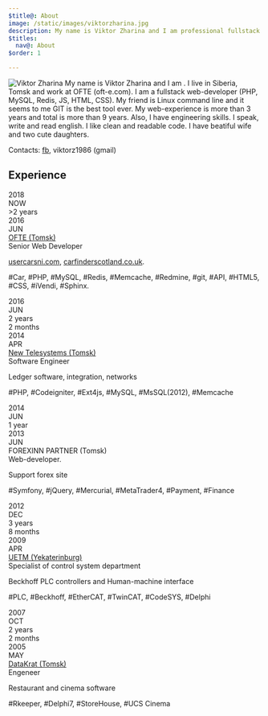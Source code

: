 ```yaml
---
$title@: About
image: /static/images/viktorzharina.jpg
description: My name is Viktor Zharina and I am professional fullstack web-developer. I am 31 it seems to me GIT is the best tool ever. Write on PHP, JS, HTML, CSS
$titles:
  nav@: About
$order: 1

---
```

<img src="/static/images/viktorzharina.jpg" alt="Viktor Zharina" class="about-photo" />
My name is Viktor Zharina and I am <script type="text/javascript">var b = new Date('1986-12-28'); var t = Date.now() - b.getTime(); var a = new Date(t); document.write(Math.abs(a.getUTCFullYear() - 1970));
</script>. I live in Siberia, Tomsk and work at OFTE (oft-e.com).
I am a fullstack web-developer (PHP, MySQL, Redis, JS, HTML, CSS).
My friend is Linux command line and it seems to me GIT is the best tool ever.
My web-experience is more than 3 years and total is more than 9 years.
Also, I have engineering skills. I speak, write and read english. I like clean and readable code. I have beatiful wife and two cute daughters.

Contacts: [fb](https://www.facebook.com/viktor.zharina), viktorz1986 (gmail)

## Experience

<div class="timeline">
    <div class="row">
        <div class="points">
            <div class="point">
                <div class="year">2018</div>
                <div class="month">NOW</div>
            </div>
            <div class="line__solid"></div>
            <div class="point__interval">
                <div class="year">>2 years</div>
            </div>
            <div class="line__solid"></div>
            <div class="point">
                <div class="year">2016</div>
                <div class="month">JUN</div>
            </div>
            <div class="line__grey"></div>
        </div>
        <div class="details">
            <div class="details__title--main"><a href="//oft-e.com">OFTE (Tomsk)</a></div>
            <div class="details__title--sub">Senior Web Developer</div>
            <p class="details__text"><a href="//usercarsni.com">usercarsni.com</a>, <a href="//carfinderscotland.co.uk">carfinderscotland.co.uk</a>.
            <p class="details__skill">#Car, #PHP, #MySQL, #Redis, #Memcache, #Redmine, #git, #API, #HTML5, #CSS, #iVendi, #Sphinx.</p>
        </div>
    </div>
    <div class="row">
        <div class="points">
            <div class="point">
                <div class="year">2016</div>
                <div class="month">JUN</div>
            </div>
            <div class="line__solid"></div>
            <div class="point__interval">
                <div class="year">2 years</div>
                <div class="month">2 months</div>
            </div>
            <div class="line__solid"></div>
            <div class="point">
                <div class="year">2014</div>
                <div class="month">APR</div>
            </div>
            <div class="line__grey"></div>
        </div>
        <div class="details">
            <div class="details__title--main"><a href="//nts.su">New Telesystems (Tomsk)</a></div>
            <div class="details__title--sub">Software Engineer</div>
            <p class="details__text">Ledger software, integration, networks</p>
            <p class="details__skill">#PHP, #Codeigniter, #Ext4js, #MySQL, #MsSQL(2012), #Memcache</p>
        </div>
    </div>
    <div class="row">
        <div class="points">
            <div class="point">
                <div class="year">2014</div>
                <div class="month">JUN</div>
            </div>
            <div class="line__solid"></div>
            <div class="point__interval">
                <div class="year">1 year</div>
            </div>
            <div class="line__solid"></div>
            <div class="point">
                <div class="year">2013</div>
                <div class="month">JUN</div>
            </div>
            <div class="line__grey"></div>
        </div>
        <div class="details">
            <div class="details__title--main">FOREXINN PARTNER (Tomsk)</div>
            <div class="details__title--sub">Web-developer.</div>
            <p class="details__text">Support forex site</p>
            <p class="details__skill">#Symfony, #jQuery, #Mercurial, #MetaTrader4, #Payment, #Finance</p>
        </div>
    </div>
    <div class="row">
        <div class="points">
            <div class="point">
                <div class="year">2012</div>
                <div class="month">DEC</div>
            </div>
            <div class="line__solid"></div>
            <div class="point__interval">
                <div class="year">3 years</div>
                <div class="month">8 months</div>
            </div>
            <div class="line__solid"></div>
            <div class="point">
                <div class="year">2009</div>
                <div class="month">APR</div>
            </div>
            <div class="line__grey"></div>
        </div>
        <div class="details">
            <div class="details__title--main"><a href="http://uetm.ru/en">UETM (Yekaterinburg)</a></div>
            <div class="details__title--sub">Specialist of control system department</div>
            <p class="details__text">Beckhoff PLC controllers and Human-machine interface</p>
            <p class="details__skill">#PLC, #Beckhoff, #EtherCAT, #TwinCAT, #CodeSYS, #Delphi</p>
        </div>
    </div>
    <div class="row">
        <div class="points">
            <div class="point">
                <div class="year">2007</div>
                <div class="month">OCT</div>
            </div>
            <div class="line__solid"></div>
            <div class="point__interval">
                <div class="year">2 years</div>
                <div class="month">2 months</div>
            </div>
            <div class="line__solid"></div>
            <div class="point">
                <div class="year">2005</div>
                <div class="month">MAY</div>
            </div>
        </div>
        <div class="details">
            <div class="details__title--main"><a href="//datakrat.com">DataKrat (Tomsk)</a></div>
            <div class="details__title--sub">Engeneer</div>
            <p class="details__text">Restaurant and cinema software</p>
            <p class="details__skill">#Rkeeper, #Delphi7, #StoreHouse, #UCS Cinema</p>
        </div>
    </div>
</div>
